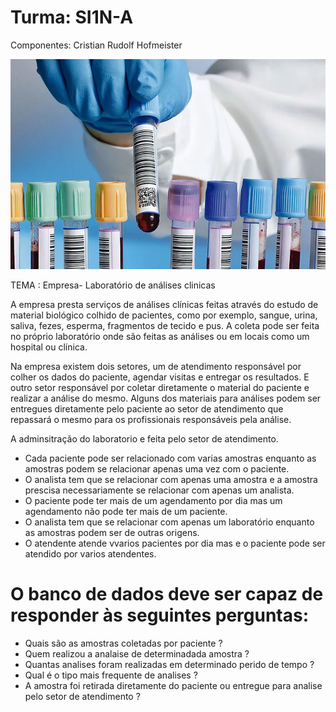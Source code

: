 # Turma: SI1N-A

Componentes: Cristian Rudolf Hofmeister

![picture](ANALISIS-CLINICOS-SALUD-HUMANA-ECOS-DE-ARAGON10.jpg)

TEMA : Empresa- Laboratório de análises clinicas

A empresa presta serviços de análises clínicas feitas através do estudo de material biológico colhido de pacientes, como por exemplo, sangue, urina, saliva, fezes, esperma, fragmentos de tecido e pus. A coleta pode ser feita no próprio laboratório onde são feitas as análises ou em locais como um hospital ou clínica.

Na empresa existem dois setores, um de atendimento responsável por colher os dados do paciente, agendar visitas e entregar os resultados.
E outro setor responsável por coletar diretamente o material do paciente e realizar a análise do mesmo.
Alguns dos materiais para análises podem ser entregues diretamente pelo paciente ao setor de atendimento que repassará o mesmo para os profissionais responsáveis pela análise.

A adminsitração do laboratorio e feita pelo setor de atendimento.

- Cada paciente pode ser relacionado com varias amostras enquanto as amostras podem se relacionar apenas uma vez com o paciente.
- O analista tem que se relacionar com apenas uma amostra e a amostra prescisa necessariamente se relacionar com apenas um analista.
- O paciente pode ter mais de um agendamento por dia mas um agendamento não pode ter mais de um paciente.
- O analista tem que se relacionar com apenas um laboratório enquanto as amostras podem ser de outras origens.
- O atendente atende vvarios pacientes por dia mas e o paciente pode ser atendido por varios atendentes.

# O banco de dados deve ser capaz de responder às seguintes perguntas:

- Quais são as amostras coletadas por paciente ?
- Quem realizou a analaise de determinadada amostra ?
- Quantas analises foram realizadas em determinado perido de tempo ?
- Qual é o tipo mais frequente de analises ?
- A amostra foi retirada diretamente do paciente ou entregue para analise pelo setor de atendimento ?
